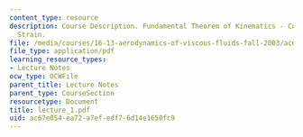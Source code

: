 ```yaml
---
content_type: resource
description: Course Description. Fundamental Theorem of Kinematics - Convection, Vorticity,
  Strain.
file: /media/courses/16-13-aerodynamics-of-viscous-fluids-fall-2003/ac67e054ea72a7efedf76d14e1650fc9_lecture_1.pdf
file_type: application/pdf
learning_resource_types:
- Lecture Notes
ocw_type: OCWFile
parent_title: Lecture Notes
parent_type: CourseSection
resourcetype: Document
title: lecture_1.pdf
uid: ac67e054-ea72-a7ef-edf7-6d14e1650fc9
---
```

